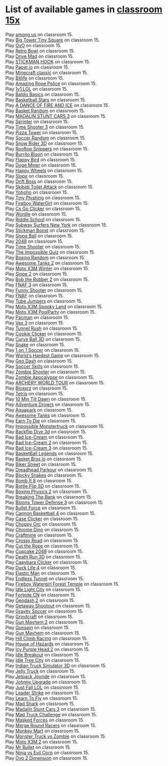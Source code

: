 # List of available games in [classroom 15x](https://classroom15.net)

 Play [among us](https://classroom15x.net/play/among-us/) on classroom 15.<br>
 Play [Big Tower Tiny Square](https://classroom15x.net/play/big-tower-tiny-square/) on classroom 15.<br>
 Play [OvO](https://classroom15x.net/play/ovo/) on classroom 15.<br>
 Play [Retro Bowl](https://classroom15x.net/play/retro-bowl/) on classroom 15.<br>
 Play [Drive Mad](https://classroom15x.net/play/drive-mad/) on classroom 15.<br>
 Play [STICKMAN HOOK](https://classroom15x.net/play/stickman-hook/) on classroom 15.<br>
 Play [Paper.io](https://classroom15x.net/play/paperio/) on classroom 15.<br>
 Play [Minecraft classic](https://classroom15x.net/play/minecraft-classic/) on classroom 15.<br>
 Play [Bitlife](https://classroom15x.net/play/bitlife/) on classroom 15.<br>
 Play [Amazing Rope Police](https://classroom15x.net/play/amazing-rope-police/) on classroom 15.<br>
 Play [1v1 LOL](https://classroom15x.net/play/1v1-lol/) on classroom 15.<br>
 Play [Baldis Basics](https://classroom15x.net/play/baldis-basics/) on classroom 15.<br>
 Play [Basketball Stars](https://classroom15x.net/play/basketball-stars/) on classroom 15.<br>
 Play [A DANCE OF FIRE AND ICE](https://classroom15x.net/play/a-dance-of-fire-and-ice/) on classroom 15.<br>
 Play [Basket Random](https://classroom15x.net/play/basket-random/) on classroom 15.<br>
 Play [MADALIN STUNT CARS 3](https://classroom15x.net/play/madalin-stunt-cars-3/) on classroom 15.<br>
 Play [Sprinter](https://classroom15x.net/play/sprinter/) on classroom 15.<br>
 Play [Time Shooter 3](https://classroom15x.net/play/time-shooter-3/) on classroom 15.<br>
 Play [Pizza Tower](https://classroom15x.net/play/pizza-tower/) on classroom 15.<br>
 Play [Soccer Random](https://classroom15x.net/play/soccer-random/) on classroom 15.<br>
 Play [Snow Rider 3D](https://classroom15x.net/play/snow-rider-3d/) on classroom 15.<br>
 Play [Rooftop Snippers](https://classroom15x.net/play/rooftop-snippers/) on classroom 15.<br>
 Play [Burrito Bison](https://classroom15x.net/play/burrito-bison/) on classroom 15.<br>
 Play [Flappy Bird](https://classroom15x.net/play/flappy-bird/) on classroom 15.<br>
 Play [Doge Miner](https://classroom15x.net/play/doge-miner/) on classroom 15.<br>
 Play [Happy Wheels](https://classroom15x.net/play/happy-wheels/) on classroom 15.<br>
 Play [Slope](https://classroom15x.net/play/slope/) on classroom 15.<br>
 Play [Drift Boss](https://classroom15x.net/play/drift-boss/) on classroom 15.<br>
 Play [Skibidi Toilet Attack](https://classroom15x.net/play/skibidi-toilet-attack/) on classroom 15.<br>
 Play [Yohoho](https://classroom15x.net/play/yohoho/) on classroom 15.<br>
 Play [Tiny Phishing](https://classroom15x.net/play/tiny-phishing/) on classroom 15.<br>
 Play [Fireboy WaterGirl](https://classroom15x.net/play/fireboy-watergirl/) on classroom 15.<br>
 Play [Cs Go Clicker](https://classroom15x.net/play/cs-go-clicker/) on classroom 15.<br>
 Play [Wordle](https://classroom15x.net/play/wordle/) on classroom 15.<br>
 Play [Riddle School](https://classroom15x.net/play/riddle-school/) on classroom 15.<br>
 Play [Subway Surfers New York](https://classroom15x.net/play/subway-surfers-new-york/) on classroom 15.<br>
 Play [Stickman Boost](https://classroom15x.net/play/stickman-boost/) on classroom 15.<br>
 Play [Slope Ball](https://classroom15x.net/play/slope-ball/) on classroom 15.<br>
 Play [2048](https://classroom15x.net/play/2048/) on classroom 15.<br>
 Play [Time Shooter](https://classroom15x.net/play/time-shooter/) on classroom 15.<br>
 Play [The Impossible Quiz](https://classroom15x.net/play/the-impossible-quiz/) on classroom 15.<br>
 Play [Boxing Random](https://classroom15x.net/play/boxing-random/) on classroom 15.<br>
 Play [Awesome Tanks 2](https://classroom15x.net/play/awesome-tanks-2/) on classroom 15.<br>
 Play [Moto X3M Winter](https://classroom15x.net/play/moto-x3m-winter/) on classroom 15.<br>
 Play [Slope 2](https://classroom15x.net/play/slope-2/) on classroom 15.<br>
 Play [Bob the Robber 2](https://classroom15x.net/play/bob-the-robber-2/) on classroom 15.<br>
 Play [FNAF 3](https://classroom15x.net/play/fnaf-3/) on classroom 15.<br>
 Play [Funny Shooter](https://classroom15x.net/play/funny-shooter/) on classroom 15.<br>
 Play [FNAF](https://classroom15x.net/play/fnaf/) on classroom 15.<br>
 Play [Tube Jumpers](https://classroom15x.net/play/tube-jumpers/) on classroom 15.<br>
 Play [Moto X3M Spooky Land](https://classroom15x.net/play/moto-x3m-spooky-land/) on classroom 15.<br>
 Play [Moto X3M PoolParty](https://classroom15x.net/play/moto-x3m-poolparty/) on classroom 15.<br>
 Play [Pacman](https://classroom15x.net/play/pacman/) on classroom 15.<br>
 Play [Vex 3](https://classroom15x.net/play/vex-3/) on classroom 15.<br>
 Play [Tunnel Rush](https://classroom15x.net/play/tunnel-rush/) on classroom 15.<br>
 Play [Cookie Clicker](https://classroom15x.net/play/cookie-clicker/) on classroom 15.<br>
 Play [Curve Ball 3D](https://classroom15x.net/play/curve-ball-3d/) on classroom 15.<br>
 Play [Snake](https://classroom15x.net/play/snake/) on classroom 15.<br>
 Play [1 on 1 Soccer](https://classroom15x.net/play/1-on-1-soccer/) on classroom 15.<br>
 Play [World's Hardest Game](https://classroom15x.net/play/worlds-hardest-game/) on classroom 15.<br>
 Play [Geo Dash](https://classroom15x.net/play/geo-dash/) on classroom 15.<br>
 Play [Soccer Skills](https://classroom15x.net/play/soccer-skills/) on classroom 15.<br>
 Play [Zombie Shooter](https://classroom15x.net/play/zombie-shooter/) on classroom 15.<br>
 Play [Zombie Apocalypse](https://classroom15x.net/play/zombie-apocalypse/) on classroom 15.<br>
 Play [ARCHERY WORLD TOUR](https://classroom15x.net/play/archery-world-tour/) on classroom 15.<br>
 Play [Bloxorz](https://classroom15x.net/play/bloxorz/) on classroom 15.<br>
 Play [Tetris](https://classroom15x.net/play/tetris/) on classroom 15.<br>
 Play [10 Min Till Dawn](https://classroom15x.net/play/10-min-till-dawn/) on classroom 15.<br>
 Play [Adventure Drivers](https://classroom15x.net/play/adventure-drivers/) on classroom 15.<br>
 Play [Aquapark](https://classroom15x.net/play/aquapark/) on classroom 15.<br>
 Play [Awesome Tanks](https://classroom15x.net/play/awesome-tanks/) on classroom 15.<br>
 Play [Earn To Die](https://classroom15x.net/play/earn-to-die/) on classroom 15.<br>
 Play [Impossible Monstertruck](https://classroom15x.net/play/impossible-monstertruck/) on classroom 15.<br>
 Play [Backflip Dive 3d](https://classroom15x.net/play/backflip-dive-3d/) on classroom 15.<br>
 Play [Bad Ice-Cream](https://classroom15x.net/play/bad-ice-cream/) on classroom 15.<br>
 Play [Bad Ice-Cream 2](https://classroom15x.net/play/bad-ice-cream-2/) on classroom 15.<br>
 Play [Bad Ice-Cream 3](https://classroom15x.net/play/bad-ice-cream-3/) on classroom 15.<br>
 Play [BasketBall Legends](https://classroom15x.net/play/basketball-legends/) on classroom 15.<br>
 Play [Basket Bros io](https://classroom15x.net/play/basket-bros-io/) on classroom 15.<br>
 Play [Biker Street](https://classroom15x.net/play/biker-street/) on classroom 15.<br>
 Play [Dreadhead Parkour](https://classroom15x.net/play/dreadhead-parkour/) on classroom 15.<br>
 Play [Blocky Snakes](https://classroom15x.net/play/blocky-snakes/) on classroom 15.<br>
 Play [Bomb It 8](https://classroom15x.net/play/bomb-it-8/) on classroom 15.<br>
 Play [Bottle Flip 3D](https://classroom15x.net/play/bottle-flip-3d/) on classroom 15.<br>
 Play [Boxing Physics 2](https://classroom15x.net/play/boxing-physics-2/) on classroom 15.<br>
 Play [Breaking The Bank](https://classroom15x.net/play/breaking-the-bank/) on classroom 15.<br>
 Play [Bloons Tower Defense 3](https://classroom15x.net/play/bloons-tower-defense-3/) on classroom 15.<br>
 Play [Bullet Force](https://classroom15x.net/play/bullet-force/) on classroom 15.<br>
 Play [Cannon Basketball 4](https://classroom15x.net/play/cannon-basketball-4/) on classroom 15.<br>
 Play [Case Clicker](https://classroom15x.net/play/case-clicker/) on classroom 15.<br>
 Play [Choppy Orc](https://classroom15x.net/play/choppy-orc/) on classroom 15.<br>
 Play [Chrome Dino](https://classroom15x.net/play/chrome-dino/) on classroom 15.<br>
 Play [Craftmine](https://classroom15x.net/play/craftmine/) on classroom 15.<br>
 Play [Crossy Road](https://classroom15x.net/play/crossy-road/) on classroom 15.<br>
 Play [Cut the Rope](https://classroom15x.net/play/cut-the-rope/) on classroom 15.<br>
 Play [Cupcake 2048](https://classroom15x.net/play/cupcake-2048/) on classroom 15.<br>
 Play [Death Run 3D](https://classroom15x.net/play/death-run-3d/) on classroom 15.<br>
 Play [Capybara Clicker](https://classroom15x.net/play/capybara-clicker/) on classroom 15.<br>
 Play [Duck Life 4](https://classroom15x.net/play/duck-life-4/) on classroom 15.<br>
 Play [Elastic Man](https://classroom15x.net/play/elastic-man/) on classroom 15.<br>
 Play [Endless Tunnel](https://classroom15x.net/play/endless-tunnel/) on classroom 15.<br>
 Play [Fireboy Watergirl Forest Temple](https://classroom15x.net/play/fireboy-watergirl-forest-temple) on classroom 15.<br>
 Play [Idle Light City](https://classroom15x.net/play/idle-light-city/) on classroom 15.<br>
 Play [Fortnite CN](https://classroom15x.net/play/fortnite-cn/) on classroom 15.<br>
 Play [Geodash 2](https://classroom15x.net/play/geodash-2/) on classroom 15.<br>
 Play [Getaway Shootout](https://classroom15x.net/play/getaway-shootout/) on classroom 15.<br>
 Play [Gravity Soccer](https://classroom15x.net/play/gravity-soccer/) on classroom 15.<br>
 Play [Grindcraft](https://classroom15x.net/play/grindcraft/) on classroom 15.<br>
 Play [Gun Mayhem 2](https://classroom15x.net/play/gun-mayhem-2/) on classroom 15.<br>
 Play [Gunspin](https://classroom15x.net/play/gunspin/) on classroom 15.<br>
 Play [Gun Mayhem](https://classroom15x.net/play/gun-mayhem/) on classroom 15.<br>
 Play [Hill Climb Racing](https://classroom15x.net/play/hill-climb-racing/) on classroom 15.<br>
 Play [House of Hazards](https://classroom15x.net/play/house-of-hazards/) on classroom 15.<br>
 Play [Icy Purple Head 2](https://classroom15x.net/play/icy-purple-head-2/) on classroom 15.<br>
 Play [Idle Breakout](https://classroom15x.net/play/idle-breakout/) on classroom 15.<br>
 Play [Idle Tree City](https://classroom15x.net/play/idle-tree-city/) on classroom 15.<br>
 Play [Indian Truck Simulator 3D](https://classroom15x.net/play/indian-truck-simulator-3d/) on classroom 15.<br>
 Play [Jelly Truck](https://classroom15x.net/play/jelly-truck/) on classroom 15.<br>
 Play [Jetpack Joyride](https://classroom15x.net/play/jetpack-joyride/) on classroom 15.<br>
 Play [Johnny Upgrade](https://classroom15x.net/play/johnny-upgrade/) on classroom 15.<br>
 Play [Just Fall LOL](https://classroom15x.net/play/just-fall-lol/) on classroom 15.<br>
 Play [Leader Strike](https://classroom15x.net/play/leader-strike/) on classroom 15.<br>
 Play [Learn To Fly](https://classroom15x.net/play/learn-to-fly/) on classroom 15.<br>
 Play [Mad Shark](https://classroom15x.net/play/mad-shark/) on classroom 15.<br>
 Play [Madalin Stunt Cars 3](https://classroom15x.net/play/madalin-stunt-cars-3/) on classroom 15.<br>
 Play [Mad Truck Challenge](https://classroom15x.net/play/mad-truck-challenge/) on classroom 15.<br>
 Play [Masked Forces](https://classroom15x.net/play/masked-forces/) on classroom 15.<br>
 Play [Merge Round Racers](https://classroom15x.net/play/merge-round-racers/) on classroom 15.<br>
 Play [Monkey Mart](https://classroom15x.net/play/monkey-mart/) on classroom 15.<br>
 Play [Monster Truck vs Zombie](https://classroom15x.net/play/monster-truck-vs-zombie/) on classroom 15.<br>
 Play [Moto X3M 2](https://classroom15x.net/play/moto-x3m-2/) on classroom 15.<br>
 Play [Mr Bullet](https://classroom15x.net/play/mr-bullet/) on classroom 15.<br>
 Play [Ninja vs Evil Corp](https://classroom15x.net/play/ninja-vs-evil-corp/) on classroom 15.<br>
 Play [Ovo 2 Dimension](https://classroom15x.net/play/ovo-2-dimension/) on classroom 15.<br>
